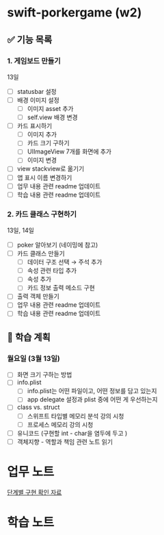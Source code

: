 # swift-porkergame (w2)

## ✅ 기능 목록

### 1. 게임보드 만들기

13일

- [ ]  statusbar 설정
- [ ]  배경 이미지 설정
    - [ ]  이미지 asset 추가
    - [ ]  self.view 배경 변경
- [ ]  카드 표시하기
    - [ ]  이미지 추가
    - [ ]  카드 크기 구하기
    - [ ]  UIImageView 7개를 화면에 추가
    - [ ]  이미지 변경
- [ ]  view stackview로 옮기기
- [ ]  앱 표시 이름 변경하기
- [ ]  업무 내용 관련 readme 업데이트
- [ ]  학습 내용 관련 readme 업데이트

### 2. 카드 클래스 구현하기

13일, 14일

- [ ]  poker 알아보기 (네이밍에 참고)
- [ ]  카드 클래스 만들기
    - [ ]  데이터 구조 선택 → 주석 추가
    - [ ]  속성 관련 타입 추가
    - [ ]  속성 추가
    - [ ]  카드 정보 출력 메소드 구현
- [ ]  출력 객체 만들기
- [ ]  업무 내용 관련 readme 업데이트
- [ ]  학습 내용 관련 readme 업데이트

## 📗 학습 계획

### 월요일 (3월 13일)

- [ ]  화면 크기 구하는 방법
- [ ]  info.plist
    - [ ]  info.plist는 어떤 파일이고, 어떤 정보를 담고 있는지
    - [ ]  app delegate 설정과 plist 중에 어떤 게 우선하는지
- [ ]  class vs. struct
    - [ ]  스위프트 타입별 메모리 분석 강의 시청
    - [ ]  프로세스 메모리 강의 시청
- [ ]  유니코드 (구현할 int - char을 염두에 두고 )
- [ ]  객체지향 - 역할과 책임 관련 노트 읽기

# 업무 노트

[단계별 구현 확인 자료](https://www.notion.so/d5ed16a344484deaba60e719fa812c35)

# 학습 노트